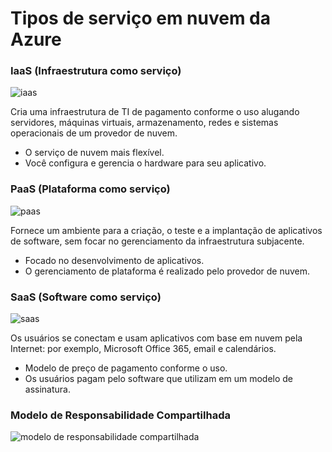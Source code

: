 # Tipos de serviço em nuvem da Azure
### IaaS (Infraestrutura como serviço)
![iaas](https://www.redhat.com/rhdc/managed-files/iaas_focus-paas-saas-diagram-1200x1046.png)

Cria uma infraestrutura de TI de pagamento conforme o uso alugando servidores, máquinas virtuais, armazenamento, redes e sistemas operacionais de um provedor de nuvem.

- O serviço de nuvem mais flexível.
- Você configura e gerencia o hardware para seu aplicativo.

### PaaS (Plataforma como serviço)
![paas](https://www.redhat.com/rhdc/managed-files/styles/wysiwyg_full_width/private/iaas-paas-saas-diagram3-1638x1046.png.webp?itok=65CnyBbr)

Fornece um ambiente para a criação, o teste e a implantação de aplicativos de software, sem focar no gerenciamento da infraestrutura subjacente.

- Focado no desenvolvimento de aplicativos.
- O gerenciamento de plataforma é realizado pelo provedor de nuvem.

### SaaS (Software como serviço)
![saas](https://www.redhat.com/rhdc/managed-files/iaas-paas-saas-diagram4-1638x1046_0.png)

Os usuários se conectam e usam aplicativos com base em nuvem pela Internet: por exemplo, Microsoft Office 365, email e calendários.

- Modelo de preço de pagamento conforme o uso.
- Os usuários pagam pelo software que utilizam em um modelo de assinatura.

### Modelo de Responsabilidade Compartilhada
![modelo de responsabilidade compartilhada](https://learn.microsoft.com/pt-pt/azure/security/fundamentals/media/shared-responsibility/shared-responsibility.svg)

